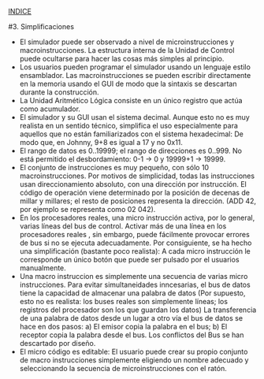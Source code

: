 
[INDICE](./README.md)

#3. Simplificaciones
* El simulador puede ser observado a nivel de microinstrucciones y macroinstrucciones.
La estructura interna de la Unidad de Control puede ocultarse para hacer las cosas
más simples al principio.
* Los usuarios pueden programar el simulador usando un lenguaje estilo ensamblador.
Las macroinstrucciones se pueden escribir directamente en la memoria usando el
GUI de modo que la sintaxis se descartan durante la construcción.
* La Unidad Aritmético Lógica consiste en un único registro que actúa como acumulador.
* El simulador y su GUI usan el sistema decimal. Aunque esto no es muy realista en
un sentido técnico, simplifica el uso especialmente para aquellos que no están familiarizados
con el sistema hexadecimal: De modo que, en Johnny, 9+8 es igual a 17 y no 0x11.
* El rango de datos es 0..19999; el rango de direcciones es 0..999. No está permitido el
desbordamiento: 0-1 → 0 y 19999+1 → 19999.
* El conjunto de instrucciones es muy pequeño, con sólo 10 macroinstrucciones.
Por motivos de simplicidad, todas las instrucciones usan direccionamiento absoluto,
con una dirección por instrucción. El código de operación viene determinado por
la posición de decenas de millar y millares; el resto de posiciones representa
la dirección. (ADD 42, por ejemplo se representa como 02 042).
* En los procesadores reales, una micro instrucción activa, por lo general, varias
líneas del bus de control. Activar más de una línea en los procesadores reales
, sin embargo, puede fácilmente provocar errores de bus si no se ejecuta adecuadamente.
Por consiguiente, se ha hecho una simplificación (bastante poco realista): A cada
micro instrucción le corresponde un único botón que puede ser pulsado por el
usuarios manualmente.
* Una macro instruccion es simplemente una secuencia de varias micro instrucciones. 
Para evitar simultaneidades inncesarias, el bus de datos tiene la capacidad de
almacenar una palabra de datos (Por supuesto, esto no es realista: los buses
reales son simplemente líneas; los registros del procesador son los que guardan los datos)
La transferencia de una palabra de datos desde un lugar a otro vía el bus de datos se hace
en dos pasos: a) El emisor copia la palabra en el bus; b) El receptor copia la palabra
desde el bus. Los conflictos del Bus se han descartado por diseño.
* El micro código es editable: El usuario puede crear su propio conjunto de macro
instrucciones simplemente eligiendo un nombre adecuado y seleccionando la secuencia
de microinstrucciones con el ratón.


